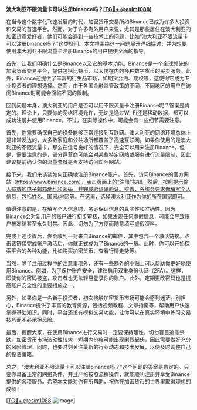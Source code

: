 **澳大利亚不限流量卡可以注册binance吗？[[TG💪+ @esim1088](https://t.me/s/esim1088)]**

在当今这个数字化飞速发展的时代，加密货币交易所如Binance已成为许多人投资和交易的首选平台。然而，对于许多海外用户来说，尤其是那些居住在澳大利亚的加密货币爱好者，他们可能会遇到一些技术上的问题，比如“澳大利亚不限流量卡可以注册binance吗？”这类疑问。本文将围绕这一问题展开详细探讨，并为想要使用澳大利亚不限流量卡注册Binance的用户提供全面的指导。

首先，让我们明确什么是Binance以及它的基本功能。Binance是一个全球领先的加密货币交易平台，提供包括比特币、以太坊在内的多种数字货币的买卖服务。此外，Binance还提供了丰富的衍生品市场，如期货合约、期权等，这使得它成为专业投资者的理想选择。然而，由于各国金融监管政策的不同，不同地区的用户在访问Binance时可能会面临不同的限制。

回到问题本身，澳大利亚的用户是否可以用不限流量卡注册Binance呢？答案是肯定的。理论上，只要你的网络环境允许，无论是通过Wi-Fi还是移动数据，都可以成功注册并使用Binance。不过，在实际操作中，可能会有一些细节需要注意。

首先，你需要确保自己的设备能够正常连接到互联网。澳大利亚的网络环境总体上是非常发达的，大多数家庭和公共场所都覆盖了高速互联网。如果你使用的是澳大利亚的不限流量卡，那么在信号良好的情况下，完全可以用来注册Binance。但是，需要注意的是，部分运营商可能会对某些特定网站或服务进行流量限制，因此建议提前确认你的流量套餐是否支持访问国际网站。

接下来，我们来谈谈如何正确地注册Binance账户。首先，访问Binance的官方网站（https://www.binance.com），点击页面上的“注册”按钮。然后，按照提示输入有效的电子邮箱地址和密码，并完成验证码验证。接着，系统会要求你填写个人信息，包括姓名、国家/地区等。在这里，选择澳大利亚作为你的所在国家即可。

值得注意的是，在填写个人信息时，务必保证信息的真实性和准确性。因为Binance会对新用户的账户进行初步审核，如果发现任何虚假信息，可能会导致账户被冻结甚至永久封禁。因此，切勿为了方便而随意填写虚假资料。

完成上述步骤后，你会收到一封来自Binance的邮件，其中包含一个激活链接。点击该链接完成账户激活后，你就正式成为了Binance的一员。此时，你可以开始探索平台的各种功能，比如购买加密货币、查看行情走势等。

当然，除了注册过程中的注意事项外，还有一些额外的小贴士可以帮助你更好地使用Binance。例如，为了保护账户安全，建议启用双重身份认证（2FA）。这样，即使你的密码被盗，攻击者也无法轻易登录你的账户。此外，定期更改密码也是提高账户安全性的重要措施之一。

另外，如果你是一名新手投资者，初次接触加密货币市场可能会感到迷茫。别担心，Binance提供了丰富的教育资源，包括视频教程、文章指南等，帮助用户快速掌握基础知识。同时，平台还设有模拟交易功能，让你可以在真实环境中练习交易技巧而不必承担风险。

最后，提醒大家，在使用Binance进行交易时一定要保持理性，切勿盲目追涨杀跌。加密货币市场波动性较大，短期内价格可能出现剧烈起伏，因此需要做好充分的风险管理。同时，也要时刻关注最新的行业动态和技术发展，以便及时调整自己的投资策略。

总之，“澳大利亚不限流量卡可以注册binance吗？”这个问题的答案是肯定的。只要你具备正常的网络条件，并且严格按照流程操作，就能顺利注册并享受Binance提供的各项服务。希望本文能对你有所帮助，祝你在加密货币的世界里取得理想的成绩！

[[TG💪+ @esim1088](https://t.me/s/esim1088) ![Image](https://i.postimg.cc/4NQfJmqS/Snipaste-2025-05-13-00-14-12.png)]